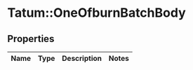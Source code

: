 # Tatum::OneOfburnBatchBody

## Properties
Name | Type | Description | Notes
------------ | ------------- | ------------- | -------------


